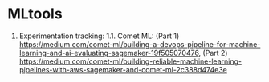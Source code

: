 # MLtools

1. Experimentation tracking: 
  1.1. Comet ML: (Part 1) https://medium.com/comet-ml/building-a-devops-pipeline-for-machine-learning-and-ai-evaluating-sagemaker-19f505070476, (Part 2) https://medium.com/comet-ml/building-reliable-machine-learning-pipelines-with-aws-sagemaker-and-comet-ml-2c388d474e3e 
